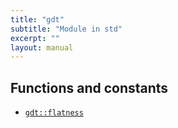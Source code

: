 ```yaml
---
title: "gdt"
subtitle: "Module in std"
excerpt: ""
layout: manual
---
```







## Functions and constants

* [`gdt::flatness`](/docs/kcl-std/functions/std-gdt-flatness)

